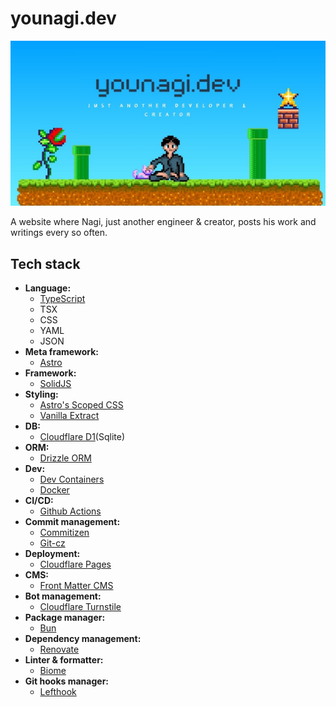 # younagi.dev

![younagi.dev site image](/public/placeholder.jpg)

A website where Nagi, just another engineer & creator, posts his work and writings every so often.

## Tech stack

- **Language:**
  - [TypeScript](https://www.typescriptlang.org/)
  - TSX
  - CSS
  - YAML
  - JSON
- **Meta framework:**
  - [Astro](https://astro.build/)
- **Framework:**
  - [SolidJS](https://www.solidjs.com/)
- **Styling:**
  - [Astro's Scoped CSS](https://docs.astro.build/en/guides/styling/#scoped-styles)
  - [Vanilla Extract](https://vanilla-extract.style/)
- **DB:**
  - [Cloudflare D1](https://developers.cloudflare.com/d1/)(Sqlite)
- **ORM:**
  - [Drizzle ORM](https://orm.drizzle.team/)
- **Dev:**
  - [Dev Containers](https://code.visualstudio.com/docs/devcontainers/containers)
  - [Docker](https://www.docker.com/)
- **CI/CD:**
  - [Github Actions](https://github.co.jp/features/actions)
- **Commit management:**
  - [Commitizen](https://commitizen-tools.github.io/commitizen/)
  - [Git-cz](https://ttys3.github.io/git-cz/)
- **Deployment:**
  - [Cloudflare Pages](https://pages.cloudflare.com/)
- **CMS:**
  - [Front Matter CMS](https://frontmatter.codes/)
- **Bot management:**
  - [Cloudflare Turnstile](https://www.cloudflare.com/products/turnstile/)
- **Package manager:**
  - [Bun](https://bun.sh/)
- **Dependency management:**
  - [Renovate](https://github.com/renovatebot/renovate)
- **Linter & formatter:**
  - [Biome](https://biomejs.dev/)
- **Git hooks manager:**
  - [Lefthook](https://github.com/evilmartians/lefthook)
